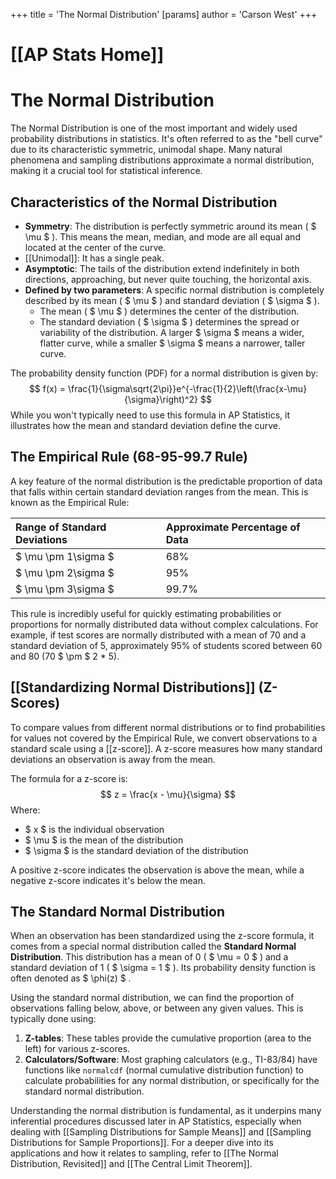 +++
 title = 'The Normal Distribution'
[params]
	author = 'Carson West'
+++
# [[AP Stats Home]]
# The Normal Distribution

The Normal Distribution is one of the most important and widely used probability distributions in statistics. It's often referred to as the "bell curve" due to its characteristic symmetric, unimodal shape. Many natural phenomena and sampling distributions approximate a normal distribution, making it a crucial tool for statistical inference.

## Characteristics of the Normal Distribution

*   **Symmetry**: The distribution is perfectly symmetric around its mean ( $ \mu $ ). This means the mean, median, and mode are all equal and located at the center of the curve.
*   [[Unimodal]]: It has a single peak.
*   **Asymptotic**: The tails of the distribution extend indefinitely in both directions, approaching, but never quite touching, the horizontal axis.
*   **Defined by two parameters**: A specific normal distribution is completely described by its mean ( $ \mu $ ) and standard deviation ( $ \sigma $ ).
    *   The mean ( $ \mu $ ) determines the center of the distribution.
    *   The standard deviation ( $ \sigma $ ) determines the spread or variability of the distribution. A larger  $ \sigma $  means a wider, flatter curve, while a smaller  $ \sigma $  means a narrower, taller curve.

The probability density function (PDF) for a normal distribution is given by:
 $$ f(x) = \frac{1}{\sigma\sqrt{2\pi}}e^{-\frac{1}{2}\left(\frac{x-\mu}{\sigma}\right)^2} $$  While you won't typically need to use this formula in AP Statistics, it illustrates how the mean and standard deviation define the curve.

## The Empirical Rule (68-95-99.7 Rule)

A key feature of the normal distribution is the predictable proportion of data that falls within certain standard deviation ranges from the mean. This is known as the Empirical Rule:

| Range of Standard Deviations | Approximate Percentage of Data |
| :--------------------------- | :----------------------------- |
|  $ \mu \pm 1\sigma $             | 68%                            |
|  $ \mu \pm 2\sigma $             | 95%                            |
|  $ \mu \pm 3\sigma $             | 99.7%                          |

This rule is incredibly useful for quickly estimating probabilities or proportions for normally distributed data without complex calculations. For example, if test scores are normally distributed with a mean of 70 and a standard deviation of 5, approximately 95% of students scored between 60 and 80 (70  $ \pm $  2 * 5).

## [[Standardizing Normal Distributions]] (Z-Scores)

To compare values from different normal distributions or to find probabilities for values not covered by the Empirical Rule, we convert observations to a standard scale using a [[z-score]]. A z-score measures how many standard deviations an observation is away from the mean.

The formula for a z-score is:
 $$ z = \frac{x - \mu}{\sigma} $$  Where:
*    $ x $  is the individual observation
*    $ \mu $  is the mean of the distribution
*    $ \sigma $  is the standard deviation of the distribution

A positive z-score indicates the observation is above the mean, while a negative z-score indicates it's below the mean.

## The Standard Normal Distribution

When an observation has been standardized using the z-score formula, it comes from a special normal distribution called the **Standard Normal Distribution**. This distribution has a mean of 0 ( $ \mu = 0 $ ) and a standard deviation of 1 ( $ \sigma = 1 $ ). Its probability density function is often denoted as  $ \phi(z) $ .

Using the standard normal distribution, we can find the proportion of observations falling below, above, or between any given values. This is typically done using:
1.  **Z-tables**: These tables provide the cumulative proportion (area to the left) for various z-scores.
2.  **Calculators/Software**: Most graphing calculators (e.g., TI-83/84) have functions like `normalcdf` (normal cumulative distribution function) to calculate probabilities for any normal distribution, or specifically for the standard normal distribution.

Understanding the normal distribution is fundamental, as it underpins many inferential procedures discussed later in AP Statistics, especially when dealing with [[Sampling Distributions for Sample Means]] and [[Sampling Distributions for Sample Proportions]]. For a deeper dive into its applications and how it relates to sampling, refer to [[The Normal Distribution, Revisited]] and [[The Central Limit Theorem]].